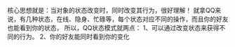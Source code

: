 核心思想就是：当对象的状态改变时，同时改变其行为，很好理解！
就拿QQ来说，有几种状态，在线、隐身、忙碌等，每个状态对应不同的操作，而且你的好友也能看到你的状态，
所以，QQ状态模式就两点：
1、可以通过改变状态来获得不同的行为。
2、你的好友能同时看到你的变化